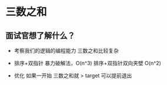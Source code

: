 # 三数之和

## 面试官想了解什么？
- 考察我们的逻辑的编程能力    三数之和比较复杂

- 排序+双指针
    暴力破解法，O(n^3)
    排序+双指针双向夹壁 O(n^2)

- 优化
    如果一开始 三数之和就 > target  可以提前退出
